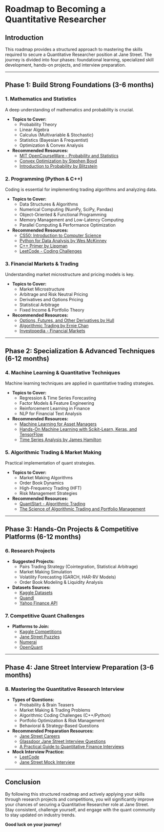 # Roadmap to Becoming a Quantitative Researcher 

## **Introduction**
This roadmap provides a structured approach to mastering the skills required to secure a Quantitative Researcher position at Jane Street. The journey is divided into four phases: foundational learning, specialized skill development, hands-on projects, and interview preparation.

---

## **Phase 1: Build Strong Foundations (3-6 months)**

### **1. Mathematics and Statistics**
A deep understanding of mathematics and probability is crucial.
- **Topics to Cover:**
  - Probability Theory
  - Linear Algebra
  - Calculus (Multivariable & Stochastic)
  - Statistics (Bayesian & Frequentist)
  - Optimization & Convex Analysis
- **Recommended Resources:**
  - [MIT OpenCourseWare - Probability and Statistics](https://ocw.mit.edu/courses/mathematics/18-05-introduction-to-probability-and-statistics-spring-2014/)
  - [Convex Optimization by Stephen Boyd](https://web.stanford.edu/~boyd/cvxbook/)
  - [Introduction to Probability by Blitzstein](https://www.probabilitycourse.com/)

### **2. Programming (Python & C++)**
Coding is essential for implementing trading algorithms and analyzing data.
- **Topics to Cover:**
  - Data Structures & Algorithms
  - Numerical Computing (NumPy, SciPy, Pandas)
  - Object-Oriented & Functional Programming
  - Memory Management and Low-Latency Computing
  - Parallel Computing & Performance Optimization
- **Recommended Resources:**
  - [CS50: Introduction to Computer Science](https://cs50.harvard.edu/)
  - [Python for Data Analysis by Wes McKinney](https://www.oreilly.com/library/view/python-for-data/9781491957653/)
  - [C++ Primer by Lippman](https://www.amazon.com/Primer-5th-Stanley-B-Lippman/dp/0321714113)
  - [LeetCode - Coding Challenges](https://leetcode.com/)

### **3. Financial Markets & Trading**
Understanding market microstructure and pricing models is key.
- **Topics to Cover:**
  - Market Microstructure
  - Arbitrage and Risk Neutral Pricing
  - Derivatives and Options Pricing
  - Statistical Arbitrage
  - Fixed Income & Portfolio Theory
- **Recommended Resources:**
  - [Options, Futures, and Other Derivatives by Hull](https://www.amazon.com/Options-Futures-Other-Derivatives-Hull/dp/013447208X)
  - [Algorithmic Trading by Ernie Chan](https://www.amazon.com/Algorithmic-Trading-Winning-Strategies-Rationale/dp/1118460146)
  - [Investopedia - Financial Markets](https://www.investopedia.com/)

---

## **Phase 2: Specialization & Advanced Techniques (6-12 months)**

### **4. Machine Learning & Quantitative Techniques**
Machine learning techniques are applied in quantitative trading strategies.
- **Topics to Cover:**
  - Regression & Time Series Forecasting
  - Factor Models & Feature Engineering
  - Reinforcement Learning in Finance
  - NLP for Financial Text Analysis
- **Recommended Resources:**
  - [Machine Learning for Asset Managers](https://www.amazon.com/Machine-Learning-Asset-Managers-Cambridge/dp/1108792897)
  - [Hands-On Machine Learning with Scikit-Learn, Keras, and TensorFlow](https://www.oreilly.com/library/view/hands-on-machine-learning/9781492032632/)
  - [Time Series Analysis by James Hamilton](https://press.princeton.edu/books/hardcover/9780691042893/time-series-analysis)

### **5. Algorithmic Trading & Market Making**
Practical implementation of quant strategies.
- **Topics to Cover:**
  - Market Making Algorithms
  - Order Book Dynamics
  - High-Frequency Trading (HFT)
  - Risk Management Strategies
- **Recommended Resources:**
  - [QuantStart - Algorithmic Trading](https://www.quantstart.com/)
  - [The Science of Algorithmic Trading and Portfolio Management](https://www.elsevier.com/books/the-science-of-algorithmic-trading-and-portfolio-management/9780128008822)

---

## **Phase 3: Hands-On Projects & Competitive Platforms (6-12 months)**

### **6. Research Projects**
- **Suggested Projects:**
  - Pairs Trading Strategy (Cointegration, Statistical Arbitrage)
  - Market Making Simulation
  - Volatility Forecasting (GARCH, HAR-RV Models)
  - Order Book Modeling & Liquidity Analysis
- **Datasets Sources:**
  - [Kaggle Datasets](https://www.kaggle.com/datasets)
  - [Quandl](https://www.quandl.com/)
  - [Yahoo Finance API](https://www.yahoofinanceapi.com/)

### **7. Competitive Quant Challenges**
- **Platforms to Join:**
  - [Kaggle Competitions](https://www.kaggle.com/competitions)
  - [Jane Street Puzzles](https://www.janestreet.com/puzzles/)
  - [Numerai](https://numer.ai/tournament)
  - [OpenQuant](https://www.openquant.com/)

---

## **Phase 4: Jane Street Interview Preparation (3-6 months)**

### **8. Mastering the Quantitative Research Interview**
- **Types of Questions:**
  - Probability & Brain Teasers
  - Market Making & Trading Problems
  - Algorithmic Coding Challenges (C++/Python)
  - Portfolio Optimization & Risk Management
  - Behavioral & Strategy-Based Questions
- **Recommended Preparation Resources:**
  - [Jane Street Careers](https://www.janestreet.com/join-jane-street/)
  - [Glassdoor Jane Street Interview Questions](https://www.glassdoor.com/Interview/Jane-Street-Interview-Questions-E230232.htm)
  - [A Practical Guide to Quantitative Finance Interviews](https://www.amazon.com/Practical-Guide-Quantitative-Finance-Interviews/dp/1438225956)
- **Mock Interview Practice:**
  - [LeetCode](https://leetcode.com/)
  - [Jane Street Mock Interview](https://www.janestreet.com/mock-interview/)

---

## **Conclusion**
By following this structured roadmap and actively applying your skills through research projects and competitions, you will significantly improve your chances of securing a Quantitative Researcher role at Jane Street. Stay consistent, challenge yourself, and engage with the quant community to stay updated on industry trends.

**Good luck on your journey!**

